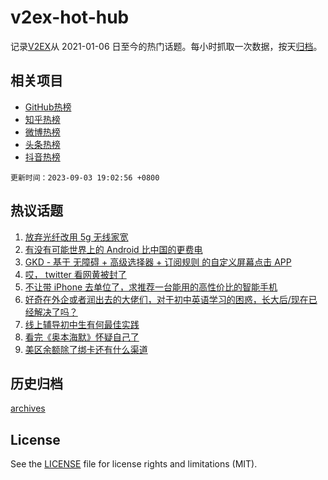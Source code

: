 # v2ex-hot-hub

 记录[V2EX](https://www.v2ex.com/)从 2021-01-06 日至今的热门话题。每小时抓取一次数据，按天[归档](archives)。
 
 ## 相关项目

- [GitHub热榜](https://github.com/snaildev/github-hot-hub)
- [知乎热榜](https://github.com/snaildev/zhihu-hot-hub)
- [微博热榜](https://github.com/snaildev/weibo-hot-hub)
- [头条热榜](https://github.com/snaildev/toutiao-hot-hub)
- [抖音热榜](https://github.com/snaildev/douyin-hot-hub)


 `更新时间：2023-09-03 19:02:56 +0800`

## 热议话题

1. [放弃光纤改用 5g 无线家宽](https://www.v2ex.com/t/970460)
1. [有没有可能世界上的 Android 比中国的更费电](https://www.v2ex.com/t/970505)
1. [GKD - 基于 无障碍 + 高级选择器 + 订阅规则 的自定义屏幕点击 APP](https://www.v2ex.com/t/970406)
1. [哎， twitter 看网黄被封了](https://www.v2ex.com/t/970467)
1. [不让带 iPhone 去单位了，求推荐一台能用的高性价比的智能手机](https://www.v2ex.com/t/970495)
1. [好奇在外企或者润出去的大佬们，对于初中英语学习的困惑，长大后/现在已经解决了吗？](https://www.v2ex.com/t/970536)
1. [线上辅导初中生有何最佳实践](https://www.v2ex.com/t/970470)
1. [看完《奥本海默》怀疑自己了](https://www.v2ex.com/t/970545)
1. [美区余额除了绑卡还有什么渠道](https://www.v2ex.com/t/970416)

## 历史归档

[archives](archives)

## License

See the [LICENSE](LICENSE) file for license rights and limitations (MIT).
